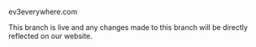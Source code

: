 ev3everywhere.com

This branch is live and any changes made to this branch will be directly reflected on our website.
